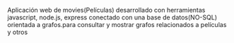 Aplicación web de movies(Películas) desarrollado con herramientas javascript, node.js, express conectado con una base de datos(NO-SQL) orientada a grafos.para consultar y mostrar grafos relacionados a películas y otros
